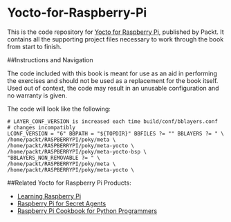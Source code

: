 # Yocto-for-Raspberry-Pi

This is the code repository for [Yocto for Raspberry Pi](https://www.packtpub.com/hardware-and-creative/yocto-raspberry-pi?utm_source=GitHub&utm_medium=Repo&utm_campaign=9781785281952), published by Packt. It contains all the supporting project files necessary to work through the book from start to finish.

##Instructions and Navigation

The code included with this book is meant for use as an aid in performing the exercises and should not be used as a replacement for the book itself.
Used out of context, the code may result in an unusable configuration and no warranty is given.

The code will look like the following:
```
# LAYER_CONF_VERSION is increased each time build/conf/bblayers.conf
# changes incompatibly
LCONF_VERSION = "6" BBPATH = "${TOPDIR}" BBFILES ?= "" BBLAYERS ?= " \
/home/packt/RASPBERRYPI/poky/meta \
/home/packt/RASPBERRYPI/poky/meta-yocto \
/home/packt/RASPBERRYPI/poky/meta-yocto-bsp \
"BBLAYERS_NON_REMOVABLE ?= " \
/home/packt/RASPBERRYPI/poky/meta \
/home/packt/RASPBERRYPI/poky/meta-yocto \

```


##Related Yocto for Raspberry Pi Products:

* [Learning Raspberry Pi](https://www.packtpub.com/hardware-and-creative/learning-raspberry-pi?utm_source=GitHub&utm_medium=Repo&utm_campaign=9781783982820)
* [Raspberry Pi for Secret Agents](https://www.packtpub.com/hardware-and-creative/raspberry-pi-secret-agents?utm_source=GitHub&utm_medium=Repo&utm_campaign=9781849695787)
* [Raspberry Pi Cookbook for Python Programmers](https://www.packtpub.com/hardware-and-creative/raspberry-pi-cookbook-python-programmers?utm_source=GitHub&utm_medium=Repo&utm_campaign=9781849696623)
